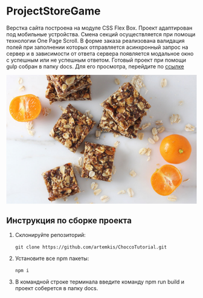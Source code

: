 # ProjectStoreGame
Верстка сайта построена на модуле CSS Flex Box. Проект адаптирован под мобильные устройства. Смена секций осуществляется при помощи технологии One Page Scroll. В форме заказа реализована валидация полей при заполнении которых отправляется асинхронный запрос на сервер и в зависимости от ответа сервера появляется модальное окно с успешным или не успешным ответом. Готовый проект при помощи gulp собран в папку docs. Для его просмотра, перейдите по [ссылке](https://artemkis.github.io/ChoccoTutorial/)

![Logotype](./docs/images/decor/splashscreen.jpg)
## Инструкция по сборке проекта

1. Cклонируйте репозиторий: 

   ```git clone https://github.com/artemkis/ChoccoTutorial.git```

2. Установите все npm пакеты:

   ```npm i```

3. В командной строке терминала введите команду npm run build и проект соберется в папку docs.

